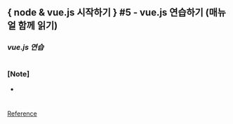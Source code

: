 ## { node & vue.js 시작하기 } #5 - vue.js 연습하기 (매뉴얼 함께 읽기)

### _vue.js 연습_

#

### [Note]

-

#

[Reference](https://www.youtube.com/watch?v=IjZOdRqtdLE&list=PLEOnZ6GeucBX5H60GtICsoDs9LaFQVDPz&index=5)
